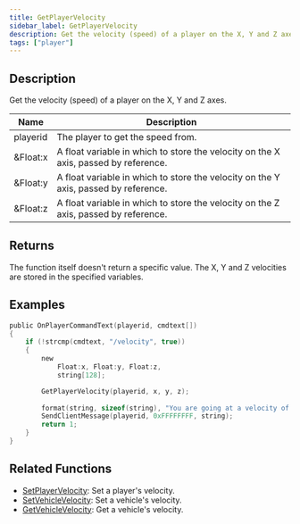 ```yaml
---
title: GetPlayerVelocity
sidebar_label: GetPlayerVelocity
description: Get the velocity (speed) of a player on the X, Y and Z axes.
tags: ["player"]
---
```


## Description

Get the velocity (speed) of a player on the X, Y and Z axes.

| Name     | Description                                                                         |
| -------- | ----------------------------------------------------------------------------------- |
| playerid | The player to get the speed from.                                                   |
| &Float:x | A float variable in which to store the velocity on the X axis, passed by reference. |
| &Float:y | A float variable in which to store the velocity on the Y axis, passed by reference. |
| &Float:z | A float variable in which to store the velocity on the Z axis, passed by reference. |

## Returns

The function itself doesn't return a specific value. The X, Y and Z velocities are stored in the specified variables.

## Examples

```c
public OnPlayerCommandText(playerid, cmdtext[])
{
    if (!strcmp(cmdtext, "/velocity", true))
    {
        new
            Float:x, Float:y, Float:z,
            string[128];

        GetPlayerVelocity(playerid, x, y, z);
        
        format(string, sizeof(string), "You are going at a velocity of X: %f, Y: %f, Z: %f", x, y, z);
        SendClientMessage(playerid, 0xFFFFFFFF, string);
        return 1;
    }
}
```

## Related Functions

- [SetPlayerVelocity](SetPlayerVelocity): Set a player's velocity.
- [SetVehicleVelocity](SetVehicleVelocity): Set a vehicle's velocity.
- [GetVehicleVelocity](GetVehicleVelocity): Get a vehicle's velocity.

